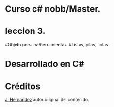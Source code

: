 # Curso c# nobb/Master. 
# leccion 3. 
#Objeto persona/herramientas.
#Listas, pilas, colas.

# Desarrollado en C#

 # Créditos
  [J. Hernandez](https://github.com/Jorge-E-HH) autor original del contenido.